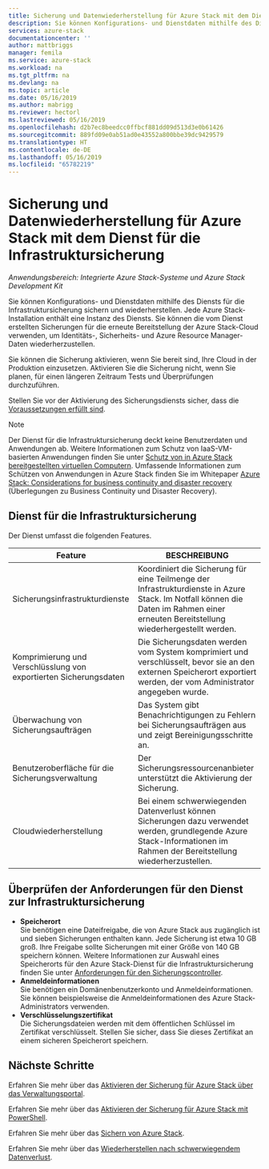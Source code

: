 ```yaml
---
title: Sicherung und Datenwiederherstellung für Azure Stack mit dem Dienst für die Infrastruktursicherung | Microsoft-Dokumentation
description: Sie können Konfigurations- und Dienstdaten mithilfe des Diensts für die Infrastruktursicherung sichern und wiederherstellen.
services: azure-stack
documentationcenter: ''
author: mattbriggs
manager: femila
ms.service: azure-stack
ms.workload: na
ms.tgt_pltfrm: na
ms.devlang: na
ms.topic: article
ms.date: 05/16/2019
ms.author: mabrigg
ms.reviewer: hectorl
ms.lastreviewed: 05/16/2019
ms.openlocfilehash: d2b7ec8beedcc0ffbcf881dd09d513d3e0b61426
ms.sourcegitcommit: 889fd09e0ab51ad0e43552a800bbe39dc9429579
ms.translationtype: HT
ms.contentlocale: de-DE
ms.lasthandoff: 05/16/2019
ms.locfileid: "65782219"
---
```

# <a name="backup-and-data-recovery-for-azure-stack-with-the-infrastructure-backup-service"></a>Sicherung und Datenwiederherstellung für Azure Stack mit dem Dienst für die Infrastruktursicherung

*Anwendungsbereich: Integrierte Azure Stack-Systeme und Azure Stack Development Kit*

Sie können Konfigurations- und Dienstdaten mithilfe des Diensts für die Infrastruktursicherung sichern und wiederherstellen. Jede Azure Stack-Installation enthält eine Instanz des Diensts. Sie können die vom Dienst erstellten Sicherungen für die erneute Bereitstellung der Azure Stack-Cloud verwenden, um Identitäts-, Sicherheits- und Azure Resource Manager-Daten wiederherzustellen. 

Sie können die Sicherung aktivieren, wenn Sie bereit sind, Ihre Cloud in der Produktion einzusetzen. Aktivieren Sie die Sicherung nicht, wenn Sie planen, für einen längeren Zeitraum Tests und Überprüfungen durchzuführen.

Stellen Sie vor der Aktivierung des Sicherungsdiensts sicher, dass die [Voraussetzungen erfüllt sind](#verify-requirements-for-the-infrastructure-backup-service).

> [!Note]  
> Der Dienst für die Infrastruktursicherung deckt keine Benutzerdaten und Anwendungen ab. Weitere Informationen zum Schutz von IaaS-VM-basierten Anwendungen finden Sie unter [Schutz von in Azure Stack bereitgestellten virtuellen Computern](../user/azure-stack-manage-vm-protect.md). Umfassende Informationen zum Schützen von Anwendungen in Azure Stack finden Sie im Whitepaper [Azure Stack: Considerations for business continuity and disaster recovery](https://aka.ms/azurestackbcdrconsiderationswp) (Überlegungen zu Business Continuity und Disaster Recovery).

## <a name="the-infrastructure-backup-service"></a>Dienst für die Infrastruktursicherung

Der Dienst umfasst die folgenden Features.

| Feature                                            | BESCHREIBUNG                                                                                                                                                |
|----------------------------------------------------|------------------------------------------------------------------------------------------------------------------------------------------------------------|
| Sicherungsinfrastrukturdienste                     | Koordiniert die Sicherung für eine Teilmenge der Infrastrukturdienste in Azure Stack. Im Notfall können die Daten im Rahmen einer erneuten Bereitstellung wiederhergestellt werden. |
| Komprimierung und Verschlüsslung von exportierten Sicherungsdaten | Die Sicherungsdaten werden vom System komprimiert und verschlüsselt, bevor sie an den externen Speicherort exportiert werden, der vom Administrator angegeben wurde.                |
| Überwachung von Sicherungsaufträgen                              | Das System gibt Benachrichtigungen zu Fehlern bei Sicherungsaufträgen aus und zeigt Bereinigungsschritte an.                                                                                                |
| Benutzeroberfläche für die Sicherungsverwaltung                       | Der Sicherungsressourcenanbieter unterstützt die Aktivierung der Sicherung.                                                                                                                         |
| Cloudwiederherstellung                                     | Bei einem schwerwiegenden Datenverlust können Sicherungen dazu verwendet werden, grundlegende Azure Stack-Informationen im Rahmen der Bereitstellung wiederherzustellen.                                 |

## <a name="verify-requirements-for-the-infrastructure-backup-service"></a>Überprüfen der Anforderungen für den Dienst zur Infrastruktursicherung

- **Speicherort**  
  Sie benötigen eine Dateifreigabe, die von Azure Stack aus zugänglich ist und sieben Sicherungen enthalten kann. Jede Sicherung ist etwa 10 GB groß. Ihre Freigabe sollte Sicherungen mit einer Größe von 140 GB speichern können. Weitere Informationen zur Auswahl eines Speicherorts für den Azure Stack-Dienst für die Infrastruktursicherung finden Sie unter [Anforderungen für den Sicherungscontroller](azure-stack-backup-reference.md#backup-controller-requirements).
- **Anmeldeinformationen**  
  Sie benötigen ein Domänenbenutzerkonto und Anmeldeinformationen. Sie können beispielsweise die Anmeldeinformationen des Azure Stack-Administrators verwenden.
- **Verschlüsselungszertifikat**  
  Die Sicherungsdateien werden mit dem öffentlichen Schlüssel im Zertifikat verschlüsselt. Stellen Sie sicher, dass Sie dieses Zertifikat an einem sicheren Speicherort speichern. 


## <a name="next-steps"></a>Nächste Schritte

Erfahren Sie mehr über das [Aktivieren der Sicherung für Azure Stack über das Verwaltungsportal](azure-stack-backup-enable-backup-console.md).

Erfahren Sie mehr über das [Aktivieren der Sicherung für Azure Stack mit PowerShell](azure-stack-backup-enable-backup-powershell.md).

Erfahren Sie mehr über das [Sichern von Azure Stack](azure-stack-backup-back-up-azure-stack.md ).

Erfahren Sie mehr über das [Wiederherstellen nach schwerwiegendem Datenverlust](azure-stack-backup-recover-data.md).
